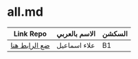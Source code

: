 # all.md
| Link Repo | الاسم بالعربي | السكشن |
|-----------|---------------|-------|
| [ضع الرابط هنا](https://github.com/example) | علاء اسماعيل  | B1 |